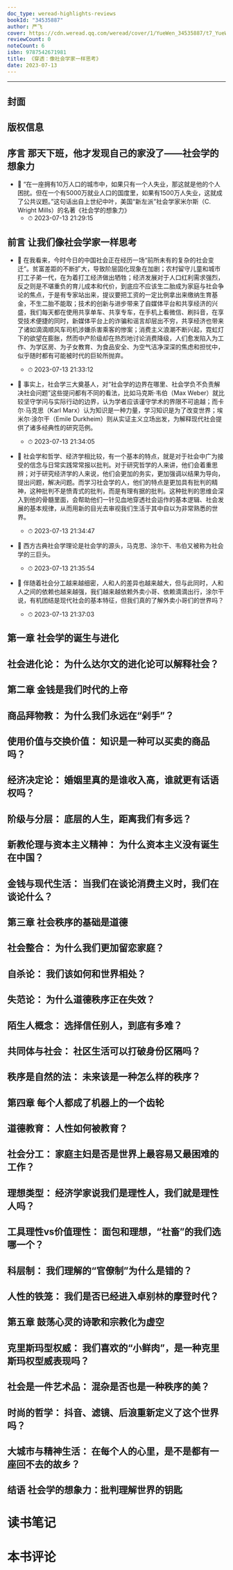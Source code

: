 ```yaml
---
doc_type: weread-highlights-reviews
bookId: "34535887"
author: 严飞
cover: https://cdn.weread.qq.com/weread/cover/1/YueWen_34535887/t7_YueWen_34535887.jpg
reviewCount: 0
noteCount: 6
isbn: 9787542671981
title: 《穿透：像社会学家一样思考》
date: 2023-07-13
---
```


---


## 封面

## 版权信息

## 序言 那天下班，他才发现自己的家没了——社会学的想象力


- 📌 “在一座拥有10万人口的城市中，如果只有一个人失业，那这就是他的个人困扰。但在一个有5000万就业人口的国度里，如果有1500万人失业，这就成了公共议题。”这句话出自上世纪中叶，美国“新左派”社会学家米尔斯（C. Wright Mills）的名著《社会学的想象力》 
    - ⏱ 2023-07-13 21:29:15 
## 前言 让我们像社会学家一样思考


- 📌 在我看来，今时今日的中国社会正在经历一场“前所未有的复杂的社会变迁”。贫富差距的不断扩大，导致阶层固化现象在加剧；农村留守儿童和城市打工子弟一代，在为着打工经济做出牺牲；经济发展对于人口红利需求强烈，反之则是不堪重负的育儿成本和代价，到底应不应该生二胎成为家庭与社会争论的焦点，于是有专家站出来，提议要把工资的一定比例拿出来缴纳生育基金，不生二胎不能取；技术的创新与进步带来了自媒体平台和共享经济的兴盛，我们每天都在使用共享单车、共享专车，在手机上看微信、刷抖音，在享受技术便捷的同时，新媒体平台上的诈骗和谣言却层出不穷，共享经济也带来了诸如滴滴顺风车司机涉嫌杀害乘客的惨案；消费主义浪潮不断兴起，霓虹灯下的欲望在膨胀，然而中产阶级却在热烈地讨论消费降级，人们愈发陷入为工作、为学区房、为子女教育、为食品安全、为空气洁净深深的焦虑和担忧中，似乎随时都有可能被时代的巨轮所抛弃。 
    - ⏱ 2023-07-13 21:33:12 

- 📌 事实上，社会学三大奠基人，对“社会学的边界在哪里、社会学负不负责解决社会问题”这些提问都有不同的看法，比如马克斯·韦伯（Max Weber）就比较坚守学问与实际行动的边界，认为学者应该谨守学术的界限不可逾越；而卡尔·马克思（Karl Marx）认为知识是一种力量，学习知识是为了改变世界；埃米尔·涂尔干（Emile Durkheim）则从实证主义立场出发，为解释现代社会提供了诸多经典性的研究范例。 
    - ⏱ 2023-07-13 21:34:05 

- 📌 社会学和哲学、经济学相比较，有一个基本的特点，就是对于社会中广为接受的信念与日常实践常常报以批判。对于研究哲学的人来讲，他们会着重思辨；对于研究经济学的人来说，他们会更加的务实，更加强调以结果为导向，提出问题，解决问题。而学习社会学的人，他们的特点是更加具有批判的精神，这种批判不是愤青式的批判，而是有理有据的批判。这种批判的思维会深入到他的骨髓里面，会帮助他们一针见血地穿透社会运作的基本逻辑、社会发展的基本规律，从而用新的目光去审视我们生活于其中自以为非常熟悉的世界。 
    - ⏱ 2023-07-13 21:34:47 

- 📌 西方古典社会学理论是社会学的源头，马克思、涂尔干、韦伯又被称为社会学的三巨头。 
    - ⏱ 2023-07-13 21:35:54 

- 📌 伴随着社会分工越来越细密，人和人的差异也越来越大，但与此同时，人和人之间的依赖也越来越强，我们越来越依赖外卖小哥、依赖滴滴出行，涂尔干说，有机团结是现代社会的基本特征，但我们真的了解外卖小哥们的世界吗？ 
    - ⏱ 2023-07-13 21:37:03 
## 第一章 社会学的诞生与进化

## 社会进化论： 为什么达尔文的进化论可以解释社会？

## 第二章 金钱是我们时代的上帝

## 商品拜物教： 为什么我们永远在“剁手”？

## 使用价值与交换价值： 知识是一种可以买卖的商品吗？

## 经济决定论： 婚姻里真的是谁收入高，谁就更有话语权吗？

## 阶级与分层： 底层的人生，距离我们有多远？

## 新教伦理与资本主义精神： 为什么资本主义没有诞生在中国？

## 金钱与现代生活： 当我们在谈论消费主义时，我们在谈论什么？

## 第三章 社会秩序的基础是道德

## 社会整合： 为什么我们更加留恋家庭？

## 自杀论： 我们该如何和世界相处？

## 失范论： 为什么道德秩序正在失效？

## 陌生人概念： 选择信任别人，到底有多难？

## 共同体与社会： 社区生活可以打破身份区隔吗？

## 秩序是自然的法： 未来该是一种怎么样的秩序？

## 第四章 每个人都成了机器上的一个齿轮

## 道德教育： 人性如何被教育？

## 社会分工： 家庭主妇是否是世界上最容易又最困难的工作？

## 理想类型： 经济学家说我们是理性人，我们就是理性人吗？

## 工具理性vs价值理性： 面包和理想，“社畜”的我们选哪一个？

## 科层制： 我们理解的“官僚制”为什么是错的？

## 人性的铁笼： 我们是否已经进入卓别林的摩登时代？

## 第五章 鼓荡心灵的诗歌和宗教化为虚空

## 克里斯玛型权威： 我们喜欢的“小鲜肉”，是一种克里斯玛权型威表现吗？

## 社会是一件艺术品： 混杂是否也是一种秩序的美？

## 时尚的哲学： 抖音、滤镜、后浪重新定义了这个世界吗？

## 大城市与精神生活： 在每个人的心里，是不是都有一座回不去的故乡？

## 结语 社会学的想象力：批判理解世界的钥匙


# 读书笔记


# 本书评论
